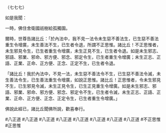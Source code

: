（七七七）

如是我聞：

一時，佛住舍衛國祇樹給孤獨園。

爾時，世尊告諸比丘：「於內法中，我不見一法令未生惡不善法生，已生惡不善法重生令增廣，未生善法不生，已生者令退，所謂不正思惟。諸比丘！不正思惟者，未生邪見令生，已生者重生令增廣，未生正見不生，已生者令退。如是未生邪志、邪語、邪業、邪命、邪方便、邪念、邪定令生，已生者重生令增廣；未生正志、正語、正業、正命、正方便、正念、正定不生，已生者令退。

「諸比丘！我於內法中，不見一法，未生惡不善法令不生，已生惡不善法令滅，未生善法令生，已生善法重生令增廣，如說正思惟。諸比丘！正思惟者，令未生邪見不生，已生邪見令滅，未生正見令生，已生正見重生令增廣。如是未生邪志、邪語、邪業、邪命、邪方便、邪念、邪定令不生，已生者令滅，未生正志、正語、正業、正命、正方便、正念、正定令生，已生者重生令增廣。」

佛說此經已，諸比丘聞佛所說，歡喜奉行。



#八正道
#八正道
#八正道
#八正道
#八正道
#八正道
#八正道
#八正道
#不正思惟
#正思惟
